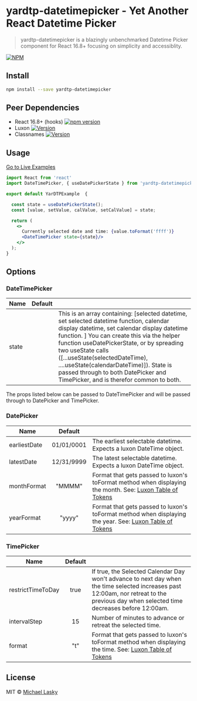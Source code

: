 


# yardtp-datetimepicker - Yet Another React Datetime Picker

> yardtp-datetimepicker is a blazingly unbenchmarked Datetime Picker component for React 16.8+ focusing on simplicity and accessiblity. 

[![NPM](https://img.shields.io/npm/v/yardtp-datetimepicker.svg)](https://www.npmjs.com/package/yardtp-datetimepicker) 

## Install

```bash
npm install --save yardtp-datetimepicker
```

## Peer Dependencies
* React 16.8+ (hooks) [![npm version](http://img.shields.io/npm/v/react.svg?style=flat)](https://www.npmjs.com/package/react)
* Luxon [![Version](http://img.shields.io/npm/v/luxon.svg?style=flat)](https://npmjs.org/package/luxon)
* Classnames [![Version](http://img.shields.io/npm/v/classnames.svg?style=flat)](https://www.npmjs.org/package/classnames)

## Usage
[Go to Live Examples](https://nuclearhorsestudios.github.io/yardtp-datetimepicker/)

```jsx
import React from 'react'
import DateTimePicker, { useDatePickerState } from 'yardtp-datetimepicker'

export default YarDTPExample  {

  const state = useDatePickerState(); 
  const [value, setValue, calValue, setCalValue] = state;

  return (
    <>
      Currently selected date and time: {value.toFormat('ffff')}
      <DateTimePicker state={state}/>
    </>
  );
}
```

## Options

### DateTimePicker 
| Name              | Default    |  |
| ----------------- |:----------:| -
| state             |            | This is an array containing: [selected datetime, set selected datetime function, calendar display datetime, set calendar display datetime function. ]  You can create this via the helper function useDatePickerState, or by spreading two useState calls ([...useState(selectedDateTime), ....useState(calendarDateTime)]).  State is passed through to both DatePicker and TimePicker, and is therefor common to both.
     
The props listed below can be passed to DateTimePicker and will be passed through to  DatePicker and TimePicker.

### DatePicker
| Name              | Default    |  |
| ----------------- |:----------:| -
| earliestDate      | 01/01/0001 | The earliest selectable datetime. Expects a luxon DateTime object. 
| latestDate        | 12/31/9999 | The latest selectable datetime. Expects a luxon DateTime object.
| monthFormat      | "MMMM"      | Format that gets passed to luxon's toFormat method when displaying the month.  See: [Luxon Table of Tokens](https://moment.github.io/luxon/docs/manual/formatting.html#table-of-tokens)
| yearFormat       | "yyyy"      | Format that gets passed to luxon's toFormat method when displaying the year.  See: [Luxon Table of Tokens](https://moment.github.io/luxon/docs/manual/formatting.html#table-of-tokens)

### TimePicker
| Name              | Default |  |
| ----------------- |:-------:| -
| restrictTimeToDay | true    | If true, the Selected Calendar Day won't advance to  next day when the time selected increases past 12:00am, nor retreat to the previous day when selected time decreases before 12:00am. 
| intervalStep      | 15      | Number of minutes to advance or retreat the selected time. 
| format    	    | "t"     | Format that gets passed to luxon's toFormat method when displaying the time.  See: [Luxon Table of Tokens](https://moment.github.io/luxon/docs/manual/formatting.html#table-of-tokens)

## License

MIT © [Michael Lasky](https://github.com/NuclearHorseStudios)
